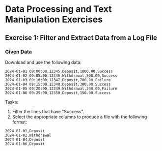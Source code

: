 # Data Processing and Text Manipulation Exercises

## Exercise 1: Filter and Extract Data from a Log File

### Given Data

Download and use the following data:

```plaintext
2024-01-01 09:00:00,12345,Deposit,1000.00,Success
2024-01-02 09:05:00,12346,Withdrawal,500.00,Success
2024-01-03 09:10:00,12347,Deposit,700.00,Failure
2024-01-04 09:15:00,12348,Deposit,300.00,Success
2024-01-05 09:20:00,12349,Withdrawal,200.00,Failure
2024-01-06 09:25:00,12350,Deposit,150.00,Success
```
Tasks:
1. Filter the lines that have "Success".
2. Select the appropriate columns to produce a file with the following format:

```plaintext
2024-01-01,Deposit
2024-01-02,Withdrawal
2024-01-04,Deposit
2024-01-06,Deposit
```

